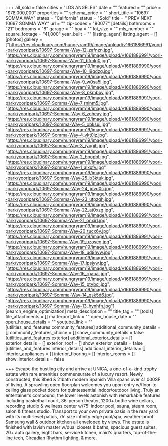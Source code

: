 +++
all_sold = false
cities = "LOS ANGELES"
date = ""
featured = ""
price = "$78,000,000"
properties = ""
schema_price = ""
short_title = "10697 SOMMA WAY"
states = "California"
status = "Sold"
title = " PREV NEXT  10697 SOMMA WAY"
url = ""
zip-codes = "90077"
[details]
bathrooms = "21"
bedrooms = "8"
garage = ""
hoa = ""
lot_size = ""
mls_number = ""
square_footage = "41,000"
year_built = ""
[listing_agent]
listing_agent = []
[photos]
gallery = ["https://res.cloudinary.com/hungryram19/image/upload/v1661886991/yoori-park/yooripark/10697-Somma-Way-12_zafnzn.jpg", "https://res.cloudinary.com/hungryram19/image/upload/v1661886991/yoori-park/yooripark/10697-Somma-Way-11_bfmlq0.jpg", "https://res.cloudinary.com/hungryram19/image/upload/v1661886990/yoori-park/yooripark/10697-Somma-Way-10_l9qdzg.jpg", "https://res.cloudinary.com/hungryram19/image/upload/v1661886990/yoori-park/yooripark/10697-Somma-Way-9_w0sa5l.jpg", "https://res.cloudinary.com/hungryram19/image/upload/v1661886990/yoori-park/yooripark/10697-Somma-Way-8_pkmbbv.jpg", "https://res.cloudinary.com/hungryram19/image/upload/v1661886991/yoori-park/yooripark/10697-Somma-Way-7_rninm5.jpg", "https://res.cloudinary.com/hungryram19/image/upload/v1661886990/yoori-park/yooripark/10697-Somma-Way-6_zoheay.jpg", "https://res.cloudinary.com/hungryram19/image/upload/v1661886990/yoori-park/yooripark/10697-Somma-Way-5_obksui.jpg", "https://res.cloudinary.com/hungryram19/image/upload/v1661886991/yoori-park/yooripark/10697-Somma-Way-4_vkt0iz.jpg", "https://res.cloudinary.com/hungryram19/image/upload/v1661886991/yoori-park/yooripark/10697-Somma-Way-3_jyogih.jpg", "https://res.cloudinary.com/hungryram19/image/upload/v1661886991/yoori-park/yooripark/10697-Somma-Way-2_bpopbl.jpg", "https://res.cloudinary.com/hungryram19/image/upload/v1661886991/yoori-park/yooripark/10697-Somma-Way-1_alxxfv.jpg", "https://res.cloudinary.com/hungryram19/image/upload/v1661886990/yoori-park/yooripark/10697-Somma-Way-25_b3ktuk.jpg", "https://res.cloudinary.com/hungryram19/image/upload/v1661886990/yoori-park/yooripark/10697-Somma-Way-24_jdvd0c.jpg", "https://res.cloudinary.com/hungryram19/image/upload/v1661886990/yoori-park/yooripark/10697-Somma-Way-23_utpzqh.jpg", "https://res.cloudinary.com/hungryram19/image/upload/v1661886990/yoori-park/yooripark/10697-Somma-Way-22_at0xzg.jpg", "https://res.cloudinary.com/hungryram19/image/upload/v1661886991/yoori-park/yooripark/10697-Somma-Way-21_onxirl.jpg", "https://res.cloudinary.com/hungryram19/image/upload/v1661886991/yoori-park/yooripark/10697-Somma-Way-20_tucx6v.jpg", "https://res.cloudinary.com/hungryram19/image/upload/v1661886991/yoori-park/yooripark/10697-Somma-Way-19_uzoseg.jpg", "https://res.cloudinary.com/hungryram19/image/upload/v1661886991/yoori-park/yooripark/10697-Somma-Way-18_ud9hvw.jpg", "https://res.cloudinary.com/hungryram19/image/upload/v1661886991/yoori-park/yooripark/10697-Somma-Way-17_ipsjyw.jpg", "https://res.cloudinary.com/hungryram19/image/upload/v1661886991/yoori-park/yooripark/10697-Somma-Way-16_rpauai.jpg", "https://res.cloudinary.com/hungryram19/image/upload/v1661886991/yoori-park/yooripark/10697-Somma-Way-15_ptybcl.jpg", "https://res.cloudinary.com/hungryram19/image/upload/v1661886990/yoori-park/yooripark/10697-Somma-Way-14_gsk5d6.jpg", "https://res.cloudinary.com/hungryram19/image/upload/v1661886990/yoori-park/yooripark/10697-Somma-Way-13_hynhfn.jpg"]
[search_engine_optimization]
meta_description = ""
title_tag = ""
[tools]
file_attachments = []
matterport_link = ""
open_house_date = ""
open_house_details = ""
youtube_link = ""
[utilities_and_features.community_features]
additional_community_details = []
community_features_choice = []
show_community_details = false
[utilities_and_features.exterior]
additional_exterior_details = []
exterior_details = []
exterior_roof = []
show_exterior_details = false
[utilities_and_features.interior_details]
additional_interior_details = []
interior_appliances = []
interior_flooring = []
interior_rooms = []
show_interior_details = false

+++
Escape the bustling city and arrive at UNICA, a one-of-a-kind trophy estate with rare amenities commensurate of a luxury resort. Newly constructed, this 8bed & 21bath modern Spanish Villa spans over 41,000SF of living. A sprawling open floorplan welcomes you upon entry w/floor-to-ceiling glass pocket doors for quintessential indoor/outdoor living. Truly an entertainer’s compound, the lower levels astonish with remarkable features including basketball court, 36-person theater, 1200+ bottle wine cellars, recording studio & wellness center w/75' indoor pool, sauna, steam room, salon & fitness studio. Transport to your own private oasis in the rear yard with its multi-level patios, 75' size infinity edge pool/spa, weather-proof Samsung wall & outdoor kitchen all enveloped by views. The estate is finished with lavish master w/dual closets & baths, spacious guest suites, 20+ auto gallery, eight bars, service kitchen, maid's quarters, top-of-the-line tech, Circadian Rhythm lighting, & more.